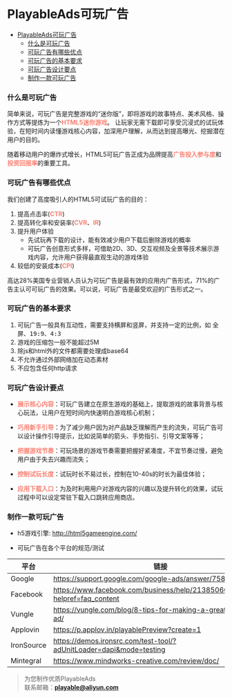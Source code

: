 # PlayableAds可玩广告

- [PlayableAds可玩广告](#PlayableAds可玩广告)
    + [什么是可玩广告](#什么是可玩广告)
    + [可玩广告有哪些优点](#可玩广告有哪些优点)
    + [可玩广告的基本要求](#可玩广告的基本要求)
    + [可玩广告设计要点](#可玩广告设计要点)
    + [制作一款可玩广告](#制作一款可玩广告)

### 什么是可玩广告

简单来说，可玩广告是完整游戏的“迷你版”，即将游戏的故事特点、美术风格、操作方式等提炼为一个<b style='color:salmon'>HTML5迷你游戏</b>。
让玩家无需下载即可享受沉浸式的试玩体验，在短时间内读懂游戏核心内容，加深用户理解，从而达到提高曝光、挖掘潜在用户的目的。

随着移动用户的爆炸式增长，HTML5可玩广告正成为品牌提高<b style='color:salmon'>广告投入参与度</b>和<b style='color:salmon'>投资回报率</b>的重要工具。

### 可玩广告有哪些优点

我们创建了高度吸引人的HTML5可试玩广告的目的：

1. 提高点击率(<b style='color:salmon'>CTR</b>)
2. 提高转化率和安装率(<b style='color:salmon'>CVR</b>、<b style='color:salmon'>IR</b>)
3. 提升用户体验
    + 先试玩再下载的设计，能有效减少用户下载后删除游戏的概率
    + 可玩广告创意形式多样，可借助2D、3D、交互视频及全景等技术展示游戏内容，允许用户获得最直观生动的游戏体验
4. 较低的安装成本(<b style='color:salmon'>CPI</b>)

高达28%美国专业营销人员认为可玩广告是最有效的应用内广告形式，71%的广告主认可可玩广告的效果。可以说，可玩广告是最受欢迎的广告形式之一。

### 可玩广告的基本要求

1. 可玩广告一般具有互动性，需要支持横屏和竖屏，并支持一定的比例，如 <kbd>全屏</kbd>、<kbd>19:9</kbd>、<kbd>4:3</kbd>
2. 游戏的压缩包一般不能超过5M
3. 除js和html外的文件都需要处理成base64
4. 不允许通过外部网络加在动态素材
5. 不应包含任何http请求

### 可玩广告设计要点

+ <b style='color:salmon'>展示核心内容</b>：可玩广告建立在原生游戏的基础上，提取游戏的故事背景与核心玩法，让用户在短时间内快速明白游戏核心机制；

+ <b style='color:salmon'>巧用新手引导</b>：为了减少用户因为对产品缺乏理解而产生的流失，可玩广告可以设计操作引导提示，比如说简单的箭头、手势指引、引导文案等等；

+ <b style='color:salmon'>把握游戏节奏</b>：可玩场景的游戏节奏需要把握好紧凑度，不宜节奏过慢，避免用户由于失去兴趣而流失；

+ <b style='color:salmon'>控制试玩长度</b>：试玩时长不易过长，控制在10-40s的时长为最佳体验；

+ <b style='color:salmon'>应用下载入口</b>：为及时利用用户对游戏内容的兴趣以及提升转化的效果，试玩过程中可以设定常驻下载入口跳转应用商店。

### 制作一款可玩广告
+ h5游戏引擎: http://html5gameengine.com/

+ 可玩广告在各个平台的规范/测试

| 平台 | 链接 |
|  ----  | ----  |
| Google | https://support.google.com/google-ads/answer/7584219 |
| Facebook | https://www.facebook.com/business/help/2138506633095259?helpref=faq_content |
| Vungle | https://vungle.com/blog/8-tips-for-making-a-great-playable-ad/ |
| Applovin | https://p.applov.in/playablePreview?create=1 |
| IronSource | https://demos.ironsrc.com/test-tool/?adUnitLoader=dapi&mode=testing |
| Mintegral | https://www.mindworks-creative.com/review/doc/ |

> 为您制作优质PlayableAds  
联系邮箱：<b>playable@aliyun.com</br>


